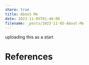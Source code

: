 ```yaml
---
share: true
title: About Me
date: 2023-11-05T01:48:00
filename: _posts/2023-11-05-About-Me
---
```


uploading this as a start








# References


